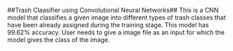 ##Trash Claasifier using Convolutional Neural Networks##
This is a CNN model that classifies a given image into different types of trash classes that have been already assigned during the training stage. This model has 99.62% accuracy. 
User needs to give a image file as an input for which the model gives the class of the image.
